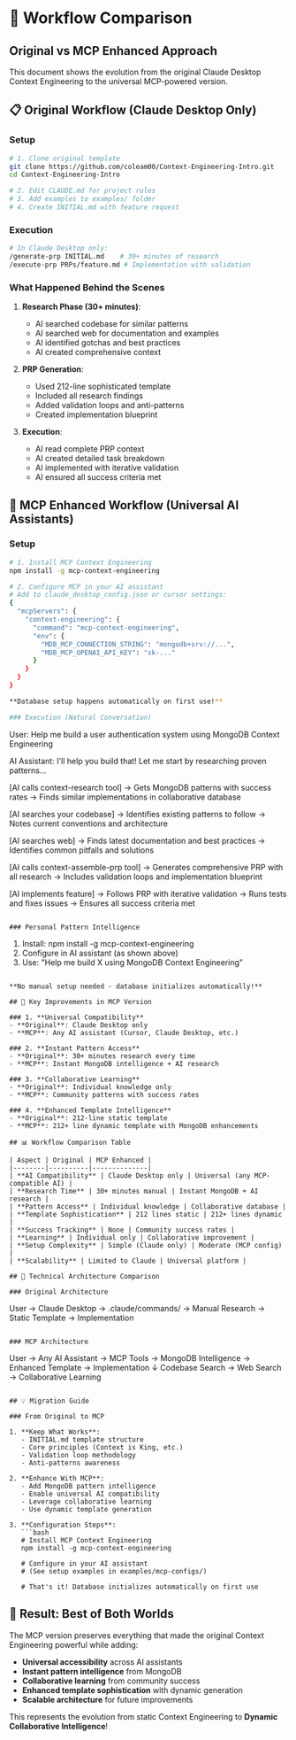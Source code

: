 # 🔄 Workflow Comparison

## Original vs MCP Enhanced Approach

This document shows the evolution from the original Claude Desktop Context Engineering to the universal MCP-powered version.

## 📋 Original Workflow (Claude Desktop Only)

### Setup
```bash
# 1. Clone original template
git clone https://github.com/coleam00/Context-Engineering-Intro.git
cd Context-Engineering-Intro

# 2. Edit CLAUDE.md for project rules
# 3. Add examples to examples/ folder
# 4. Create INITIAL.md with feature request
```

### Execution
```bash
# In Claude Desktop only:
/generate-prp INITIAL.md    # 30+ minutes of research
/execute-prp PRPs/feature.md # Implementation with validation
```

### What Happened Behind the Scenes
1. **Research Phase (30+ minutes)**:
   - AI searched codebase for similar patterns
   - AI searched web for documentation and examples
   - AI identified gotchas and best practices
   - AI created comprehensive context

2. **PRP Generation**:
   - Used 212-line sophisticated template
   - Included all research findings
   - Added validation loops and anti-patterns
   - Created implementation blueprint

3. **Execution**:
   - AI read complete PRP context
   - AI created detailed task breakdown
   - AI implemented with iterative validation
   - AI ensured all success criteria met

## 🚀 MCP Enhanced Workflow (Universal AI Assistants)

### Setup
```bash
# 1. Install MCP Context Engineering
npm install -g mcp-context-engineering

# 2. Configure MCP in your AI assistant
# Add to claude_desktop_config.json or cursor settings:
{
  "mcpServers": {
    "context-engineering": {
      "command": "mcp-context-engineering",
      "env": {
        "MDB_MCP_CONNECTION_STRING": "mongodb+srv://...",
        "MDB_MCP_OPENAI_API_KEY": "sk-..."
      }
    }
  }
}

**Database setup happens automatically on first use!**

### Execution (Natural Conversation)
```
User: Help me build a user authentication system using MongoDB Context Engineering

AI Assistant: I'll help you build that! Let me start by researching proven patterns...

[AI calls context-research tool]
→ Gets MongoDB patterns with success rates
→ Finds similar implementations in collaborative database

[AI searches your codebase]
→ Identifies existing patterns to follow
→ Notes current conventions and architecture

[AI searches web]
→ Finds latest documentation and best practices
→ Identifies common pitfalls and solutions

[AI calls context-assemble-prp tool]
→ Generates comprehensive PRP with all research
→ Includes validation loops and implementation blueprint

[AI implements feature]
→ Follows PRP with iterative validation
→ Runs tests and fixes issues
→ Ensures all success criteria met
```

### Personal Pattern Intelligence
```
1. Install: npm install -g mcp-context-engineering
2. Configure in AI assistant (as shown above)
3. Use: "Help me build X using MongoDB Context Engineering"
```

**No manual setup needed - database initializes automatically!**

## 🎯 Key Improvements in MCP Version

### 1. **Universal Compatibility**
- **Original**: Claude Desktop only
- **MCP**: Any AI assistant (Cursor, Claude Desktop, etc.)

### 2. **Instant Pattern Access**
- **Original**: 30+ minutes research every time
- **MCP**: Instant MongoDB intelligence + AI research

### 3. **Collaborative Learning**
- **Original**: Individual knowledge only
- **MCP**: Community patterns with success rates

### 4. **Enhanced Template Intelligence**
- **Original**: 212-line static template
- **MCP**: 212+ line dynamic template with MongoDB enhancements

## 📊 Workflow Comparison Table

| Aspect | Original | MCP Enhanced |
|--------|----------|--------------|
| **AI Compatibility** | Claude Desktop only | Universal (any MCP-compatible AI) |
| **Research Time** | 30+ minutes manual | Instant MongoDB + AI research |
| **Pattern Access** | Individual knowledge | Collaborative database |
| **Template Sophistication** | 212 lines static | 212+ lines dynamic |
| **Success Tracking** | None | Community success rates |
| **Learning** | Individual only | Collaborative improvement |
| **Setup Complexity** | Simple (Claude only) | Moderate (MCP config) |
| **Scalability** | Limited to Claude | Universal platform |

## 🔧 Technical Architecture Comparison

### Original Architecture
```
User → Claude Desktop → .claude/commands/ → Manual Research → Static Template → Implementation
```

### MCP Architecture
```
User → Any AI Assistant → MCP Tools → MongoDB Intelligence → Enhanced Template → Implementation
                       ↓
                   Codebase Search → Web Search → Collaborative Learning
```

## 💡 Migration Guide

### From Original to MCP

1. **Keep What Works**:
   - INITIAL.md template structure
   - Core principles (Context is King, etc.)
   - Validation loop methodology
   - Anti-patterns awareness

2. **Enhance With MCP**:
   - Add MongoDB pattern intelligence
   - Enable universal AI compatibility
   - Leverage collaborative learning
   - Use dynamic template generation

3. **Configuration Steps**:
   ```bash
   # Install MCP Context Engineering
   npm install -g mcp-context-engineering
   
   # Configure in your AI assistant
   # (See setup examples in examples/mcp-configs/)
   
   # That's it! Database initializes automatically on first use
   ```

## 🎉 Result: Best of Both Worlds

The MCP version preserves everything that made the original Context Engineering powerful while adding:

- **Universal accessibility** across AI assistants
- **Instant pattern intelligence** from MongoDB
- **Collaborative learning** from community success
- **Enhanced template sophistication** with dynamic generation
- **Scalable architecture** for future improvements

This represents the evolution from static Context Engineering to **Dynamic Collaborative Intelligence**!
